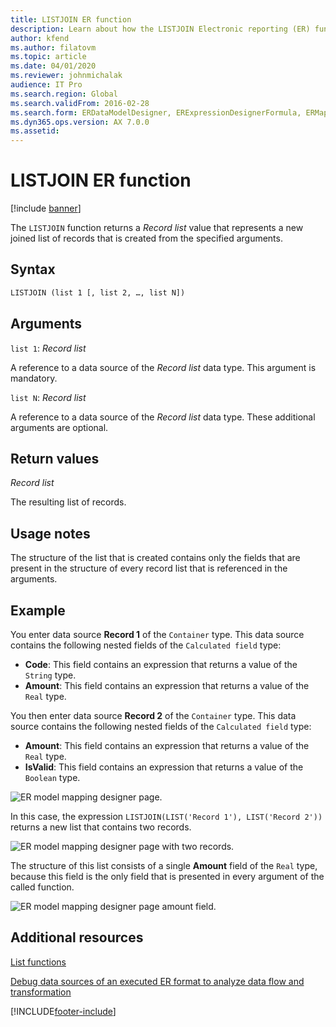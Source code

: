 ```yaml
---
title: LISTJOIN ER function
description: Learn about how the LISTJOIN Electronic reporting (ER) function is used, including syntax strings, arguments, return values, usage notes, and examples.
author: kfend
ms.author: filatovm
ms.topic: article
ms.date: 04/01/2020
ms.reviewer: johnmichalak
audience: IT Pro
ms.search.region: Global
ms.search.validFrom: 2016-02-28
ms.search.form: ERDataModelDesigner, ERExpressionDesignerFormula, ERMappedFormatDesigner, ERModelMappingDesigner
ms.dyn365.ops.version: AX 7.0.0
ms.assetid: 
---
```


# LISTJOIN ER function

[!include [banner](../includes/banner.md)]

The `LISTJOIN` function returns a *Record list* value that represents a new joined list of records that is created from the specified arguments.

## Syntax

```vb
LISTJOIN (list 1 [, list 2, …, list N])
```

## Arguments

`list 1`: *Record list*

A reference to a data source of the *Record list* data type. This argument is mandatory.

`list N`: *Record list*

A reference to a data source of the *Record list* data type. These additional arguments are optional.

## Return values

*Record list*

The resulting list of records.

## Usage notes

The structure of the list that is created contains only the fields that are present in the structure of every record list that is referenced in the arguments.

## Example

You enter data source **Record 1** of the `Container` type. This data source contains the following nested fields of the `Calculated field` type:

- **Code**: This field contains an expression that returns a value of the `String` type.
- **Amount**: This field contains an expression that returns a value of the `Real` type.

You then enter data source **Record 2** of the `Container` type. This data source contains the following nested fields of the `Calculated field` type:

- **Amount**: This field contains an expression that returns a value of the `Real` type.
- **IsValid**: This field contains an expression that returns a value of the `Boolean` type.

![ER model mapping designer page.](./media/er-functions-list-listjoin-image1.gif)

In this case, the expression `LISTJOIN(LIST('Record 1'), LIST('Record 2'))` returns a new list that contains two records.

![ER model mapping designer page with two records.](./media/er-functions-list-listjoin-image2.gif)

The structure of this list consists of a single **Amount** field of the `Real` type, because this field is the only field that is presented in every argument of the called function.

![ER model mapping designer page amount field.](./media/er-functions-list-listjoin-image3.gif)

## Additional resources

[List functions](er-functions-category-list.md)

[Debug data sources of an executed ER format to analyze data flow and transformation](er-debug-data-sources.md)


[!INCLUDE[footer-include](../../../includes/footer-banner.md)]

